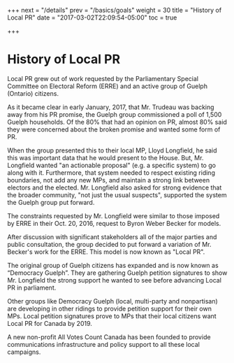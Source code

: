 +++
next = "/details"
prev = "/basics/goals"
weight = 30
title = "History of Local PR"
date = "2017-03-02T22:09:54-05:00"
toc = true

+++

# History of Local PR

Local PR grew out of work requested by the Parliamentary Special Committee on 
Electoral Reform (ERRE) and an active group of Guelph (Ontario) citizens.

As it became clear in early January, 2017, that Mr. Trudeau was backing away
from his PR promise, the Guelph group commissioned a poll of 1,500 Guelph households.
Of the 80% that had an opinion on PR, almost 80% said they were concerned about the 
broken promise and wanted some form of PR.

When the group presented this to their local MP, Lloyd Longfield, he said
this was important data that he would present to the House.  But, Mr. Longfield
wanted "an actionable proposal" (e.g. a specific system) to go along with
it.  Furthermore, that system needed to respect existing riding boundaries,
not add any new MPs, and maintain a strong link between electors and the elected.
Mr. Longfield also asked for strong evidence that the broader community, "not just
the usual suspects", supported the system the Guelph group put forward.

The constraints requested by Mr. Longfield were similar to those imposed by
ERRE in their Oct. 20, 2016, request to Byron Weber Becker for models.

After discussion with significant stakeholders all of the major parties and
public consultation, the group decided to put forward a variation of Mr. 
Becker's work for the ERRE.  This model is now known as "Local PR".

The original group of Guelph citizens has expanded and is now known as “Democracy Guelph”. They are gathering Guelph petition signatures to show Mr. Longfield the strong support he wanted to see before advancing Local PR in parliament. 

Other groups like Democracy Guelph (local, multi-party and nonpartisan) are developing in other ridings to provide petition support for their own MPs. Local petition signatures prove to MPs that their local citizens want Local PR for Canada by 2019. 

A new non-profit All Votes Count Canada has been founded to provide communications infrastructure and policy support to all these local campaigns.

<!--
As it became clear in early January that Mr. Trudeau was backing away from his PR promise,
a local group of representing citizens from all four major parties requested a meeting January 27th with Liberal MP Lloyd Longfield to show their support for electoral reform, and to ask him to press for a voting system delivering Proportional Representation for Canada by 2019. In advance of the meeting, a poll of the Guelph community was commissioned.  Of the 1,500 households surveyed, 80% had an opinion on PR.  Of those, almost 80% said they were concerned about the broken promise and wanted PR.

When the Guelph group met with Mr. Longfield and presented him with this evidence that the community did in fact want Proportional Representation, he replied that he needed an “actionable proposal”, since there are many PR systems. In other words, he wanted a specific electoral system. Whatever they proposed, he said it needed to respect existing riding boundaries, ensure local MPs were elected, maintain a strong link between the elector and the elected, and not to add more members to the House. (This ruled out the traditional systems of STV (Single Transferable Vote), MMP (Mixed Member Proportional), and even List PR.) 
Longfield further asked the group for strong evidence that the broader community, “not just the usual suspects”, supported whatever actionable system the group was going to put forward.  

The group agreed, and promised they would deliver on both of these requirements so that Mr. Longfield could put an actionable proposal for a new voting system for Canada that makes all votes really count. 

Meanwhile, Byron Weber Becker, a Computer Science faculty member at University of Waterloo, had developed software to model the behaviour of many electoral systems.  He presented this work to the House of Commons Special Committee on Electoral Reform (ERRE) on Oct. 19, 2016. On Oct. 20 the Committee asked him to do some additional work with many
of the same constraints imposed by Mr. Longfield on the Guelph group. Unfortunately, the ERRE didn't have time to consider the results of their request.

Members of the Guelph group discussed the work Byron had done for ERRE and thought that it met Mr. Longfield's requirements.  At a meeting the next day with Frank Valeriote (former Liberal MP), Peter Cameron (longtime NDP member) and Steve Dyck (former Green candidate), it was decided that a variation of this model provided an ideal consensus among them -- and a model that almost everyone else might accept.

Not changing the riding boundaries is a key feature that addresses current political realities. Any system that makes ridings larger results in sitting MPs fighting each other in nomination meetings - which is a non starter.  Also, changing riding boundaries is a difficult task for Elections Canada, and we need a system that can be developed quickly.  Ensuring that the current ridings elected an MP, while creating stronger link to voters preferences is accomplished using a ranked ballot that gathers more information about a voter’s intent across a region.

A few weeks later, David invited the original citizens group and some other key local members of the Liberal, NDP and Green parties to a meeting and proposed they form a civic action group to demonstrate to Mr. Longfield that Guelph is, indeed, behind this proposal. They also laid the foundations for a nationwide push by similar non partisan community-based groups.  They chose to call themselves “Democracy Guelph” and proposed a coalition of groups like themselves across the country, called All Votes Count Canada.  Both Democracy Guelph and All Votes Count Canada are now in energetic motion to advance LPR as a way to make all Canadians votes count.
-->
